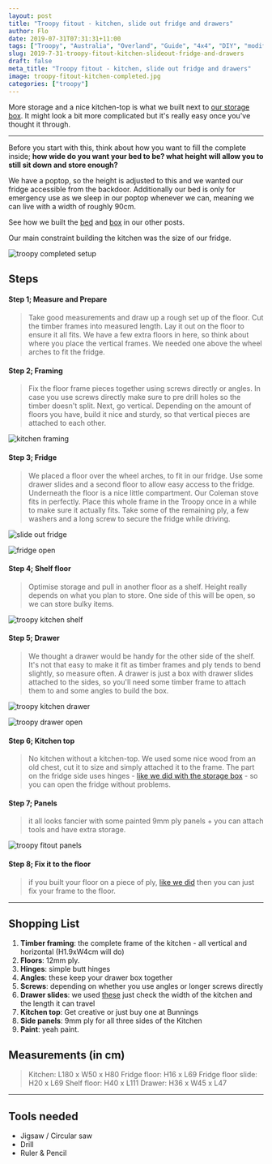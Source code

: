 ```yaml
---
layout: post
title: "Troopy fitout - kitchen, slide out fridge and drawers"
author: Flo
date: 2019-07-31T07:31:31+11:00
tags: ["Troopy", "Australia", "Overland", "Guide", "4x4", "DIY", "modification"]
slug: 2019-7-31-troopy-fitout-kitchen-slideout-fridge-and-drawers
draft: false
meta_title: "Troopy fitout - kitchen, slide out fridge and drawers"
image: troopy-fitout-kitchen-completed.jpg
categories: ["troopy"]
---
```


More storage and a nice kitchen-top is what we built next to [our storage box](https://roadvagabonds.com/2019-7-20-troopy-fitout-storage-box-bench-bed-all-in-one). It might look a bit more complicated but it's really easy once you've thought it through.<!-- end -->

---

Before you start with this, think about how you want to fill the complete inside; **how wide do you want your bed to be? what height will allow you to still sit down and store enough?**

We have a poptop, so the height is adjusted to this and we wanted our fridge accessible from the backdoor. Additionally our bed is only for emergency use as we sleep in our poptop whenever we can, meaning we can live with a width of roughly 90cm.

See how we built the [bed](https://roadvagabonds.com/019-7-20-troopy-fitout-a-convertible-bed-and-desk) and [box]((https://roadvagabonds.com/)2019-7-20-troopy-fitout-storage-box-bench-bed-all-in-one) in our other posts.

Our main constraint building the kitchen was the size of our fridge.

![troopy completed setup](./troopy-fitout-completed.jpg)

## Steps

#### Step 1; Measure and Prepare

> Take good measurements and draw up a rough set up of the floor.
> Cut the timber frames into measured length.
> Lay it out on the floor to ensure it all fits. We have a few extra floors in here, so think about where you place the vertical frames. We needed one above the wheel arches to fit the fridge.

#### Step 2; Framing

> Fix the floor frame pieces together using screws directly or angles. In case you use screws directly make sure to pre drill holes so the timber doesn't split.
> Next, go vertical. Depending on the amount of floors you have, build it nice and sturdy, so that vertical pieces are attached to each other.

![kitchen framing](./troopy-fitout-kitchen-framing.jpg)

#### Step 3; Fridge

> We placed a floor over the wheel arches, to fit in our fridge.
> Use some drawer slides and a second floor to allow easy access to the fridge.
> Underneath the floor is a nice little compartment. Our Coleman stove fits in perfectly.
> Place this whole frame in the Troopy once in a while to make sure it actually fits.
> Take some of the remaining ply, a few washers and a long screw to secure the fridge while driving.

![slide out fridge](./troopy-fitout-slide-out-fridge.jpg)

![fridge open](./troopy-fitout-kitchen-fridge-open.jpg)

#### Step 4; Shelf floor

> Optimise storage and pull in another floor as a shelf.
> Height really depends on what you plan to store.
> One side of this will be open, so we can store bulky items.

![troopy kitchen shelf](./troopy-fitout-kitchen-shelf.jpg)

#### Step 5; Drawer

> We thought a drawer would be handy for the other side of the shelf.
> It's not that easy to make it fit as timber frames and ply tends to bend slightly, so measure often.
> A drawer is just a box with drawer slides attached to the sides, so you'll need some timber frame to attach them to and some angles to build the box.

![troopy kitchen drawer](./troopy-kitchen-drawer-slide-out.jpg)

![troopy drawer open](./troopy-fitout-kitchen-drawer-open.jpg)

#### Step 6; Kitchen top

> No kitchen without a kitchen-top. We used some nice wood from an old chest, cut it to size and simply attached it to the frame.
> The part on the fridge side uses hinges - [like we did with the storage box](https://roadvagabonds.com/2019-7-20-troopy-fitout-storage-box-bench-bed-all-in-one) - so you can open the fridge without problems.

#### Step 7; Panels

> it all looks fancier with some painted 9mm ply panels + you can attach tools and have extra storage.

![troopy fitout panels](./troopy-fitout-kitchen-panels.jpg)

#### Step 8; Fix it to the floor

> if you built your floor on a piece of ply, [like we did](https://roadvagabonds.com/2019-7-17-how-to-put-a-floor-into-a-troopy) then you can just fix your frame to the floor.  
---

## Shopping List

1. **Timber framing**: the complete frame of the kitchen - all vertical and horizontal (H1.9xW4cm will do)
2. **Floors**: 12mm ply.
3. **Hinges**: simple butt hinges
4. **Angles**: these keep your drawer box together
5. **Screws**: depending on whether you use angles or longer screws directly
6. **Drawer slides**: we used [these](https://www.bunnings.com.au/goliath-slimline-drawer-slide-pair_p0043590) just check the width of the kitchen and the length it can travel
7. **Kitchen top**: Get creative or just buy one at Bunnings
8. **Side panels**: 9mm ply for all three sides of the Kitchen
9. **Paint**: yeah paint.

## Measurements (in cm)

> Kitchen: L180 x W50 x H80
> Fridge floor: H16 x L69
> Fridge floor slide: H20 x L69
> Shelf floor: H40 x L111
> Drawer: H36 x W45 x L47

---

## Tools needed

* Jigsaw / Circular saw
* Drill
* Ruler & Pencil
